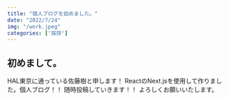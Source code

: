 ```yaml
---
title: "個人ブログを始めました。"
date: "2022/7/24"
img: "/work.jpeg"
categories: ['挨拶']
---
```


## 初めまして。

HAL東京に通っている佐藤樹と申します！
ReactのNext.jsを使用して作りました。個人ブログ！！
随時投稿していきます！！
よろしくお願いいたします。